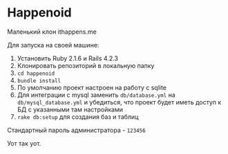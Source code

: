 # Happenoid
Маленький клон ithappens.me

Для запуска на своей машине:

1. Установить Ruby 2.1.6 и Rails 4.2.3
2. Клонировать репозиторий в локальную папку
3. ```cd happenoid```
4. ```bundle install```
5. По умолчанию проект настроен на работу с sqlite
6. Для интеграции с mysql заменить ```db/database.yml``` на ```db/mysql_database.yml``` и убедиться, что проект будет иметь доступ к БД с указанными там настройками
7. ```rake db:setup``` для создания баз и таблиц

Стандартный пароль администратора - ```123456```

Уот так уот. 
